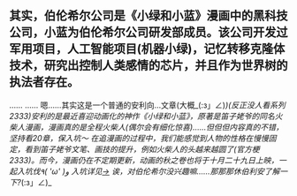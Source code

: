 ## 其实，伯伦希尔公司是《小绿和小蓝》漫画中的黑科技公司，小蓝为伯伦希尔公司研发部成员。该公司开发过军用项目，人工智能项目(机器小绿)，记忆转移克隆体技术，研究出控制人类感情的芯片，并且作为世界树的执法者存在。
……
……
嗯……其实这是一个普通的安利向…文章(大概_(:з」∠)_)(反正没人看系列2333)安利的是最近喜迎动画化的神作《小绿和小蓝》，原著是笛子姥爷的同名火柴人漫画，漫画真的是全程火柴人(偶尔会有细化惊喜)……但但但内容真的不错，坚持看20章，保入坑～
在追漫画的过程中，我们能感觉到人物的性格在慢慢固定，看到笛子姥爷文笔、画技的提升，例如火柴人的头越来越圆了(官方梗2333)。而今，漫画仍在不定期更新，动画的秋之卷也将于十月二十九日上映，一起入坑伐٩( 'ω' )و 
入坑详见[→](http://m.ac.qq.com/comic/chapterList/id/536332)
诶，对伯伦希尔没兴趣嘛……那那那休伯利安了解一下?_(:з」∠)_
